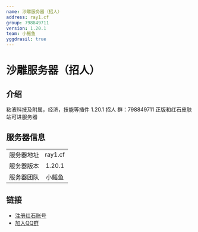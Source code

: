 ```yaml
---
name: 沙雕服务器（招人）
address: ray1.cf
group: 798849711
version: 1.20.1
team: 小鳐鱼
yggdrasil: true
---
```

# 沙雕服务器（招人）

## 介绍

粘液科技及附属，经济，技能等插件 1.20.1 招人
群：798849711
正版和红石皮肤站可进服务器

## 服务器信息

|||
| :---: | :---: |
| 服务器地址 | ray1.cf |
| 服务器版本 | 1.20.1 |
| 服务器团队 | 小鳐鱼 |

## 链接

- [注册红石账号](https://mcskin.cn/register)
- [加入QQ群](http://qm.qq.com/cgi-bin/qm/qr?_wv=1027&k=TisCfoFyzQCzaL7lflrZEtw4qY2w0IfU&authKey=bJ7b7b54UASuJi5JcXpjzECdi8CUMOF6xC9yEaPjCKPzJKigrdXSyUSs2yEPT%2FM7&noverify=0&group_code=798849711)
